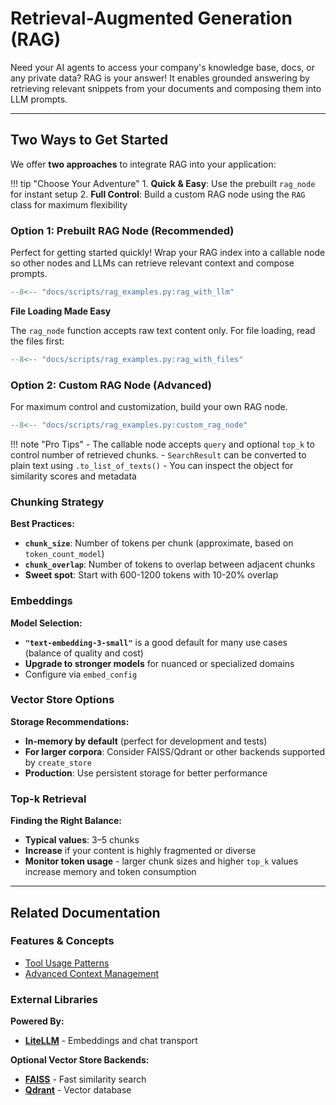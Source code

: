 # Retrieval-Augmented Generation (RAG)

Need your AI agents to access your company's knowledge base, docs, or any private data? RAG is your answer! It enables grounded answering by retrieving relevant snippets from your documents and composing them into LLM prompts.

---

## Two Ways to Get Started

We offer **two approaches** to integrate RAG into your application:

!!! tip "Choose Your Adventure" 
    1. **Quick & Easy**: Use the prebuilt `rag_node` for instant setup 
    2. **Full Control**: Build a custom RAG node using the `RAG` class for maximum flexibility

### Option 1: Prebuilt RAG Node (Recommended)

Perfect for getting started quickly! Wrap your RAG index into a callable node so other nodes and LLMs can retrieve relevant context and compose prompts.

```python
--8<-- "docs/scripts/rag_examples.py:rag_with_llm"
```

**File Loading Made Easy**

The `rag_node` function accepts raw text content only. For file loading, read the files first:

```python
--8<-- "docs/scripts/rag_examples.py:rag_with_files"
```

### Option 2: Custom RAG Node (Advanced)

For maximum control and customization, build your own RAG node.

```python
--8<-- "docs/scripts/rag_examples.py:custom_rag_node"
```


!!! note "Pro Tips" 
    - The callable node accepts `query` and optional `top_k` to control number of retrieved chunks. 
    - `SearchResult` can be converted to plain text using `.to_list_of_texts()` 
    - You can inspect the object for similarity scores and metadata



### Chunking Strategy

**Best Practices:**

- **`chunk_size`**: Number of tokens per chunk (approximate, based on `token_count_model`)
- **`chunk_overlap`**: Number of tokens to overlap between adjacent chunks
- **Sweet spot**: Start with 600-1200 tokens with 10-20% overlap

### Embeddings

**Model Selection:**

- **`"text-embedding-3-small"`** is a good default for many use cases (balance of quality and cost)
- **Upgrade to stronger models** for nuanced or specialized domains
- Configure via `embed_config`

### Vector Store Options

**Storage Recommendations:**

- **In-memory by default** (perfect for development and tests)
- **For larger corpora**: Consider FAISS/Qdrant or other backends supported by `create_store`
- **Production**: Use persistent storage for better performance

### Top-k Retrieval

**Finding the Right Balance:**

- **Typical values**: 3–5 chunks
- **Increase** if your content is highly fragmented or diverse
- **Monitor token usage** - larger chunk sizes and higher `top_k` values increase memory and token consumption

---

## Related Documentation

### Features & Concepts

- [Tool Usage Patterns](tools/tools.md)
- [Advanced Context Management](../advanced_usage/context.md)

### External Libraries

**Powered By:**

- **[LiteLLM](https://github.com/BerriAI/litellm)** - Embeddings and chat transport

**Optional Vector Store Backends:**

- **[FAISS](https://github.com/facebookresearch/faiss)** - Fast similarity search
- **[Qdrant](https://qdrant.tech)** - Vector database
